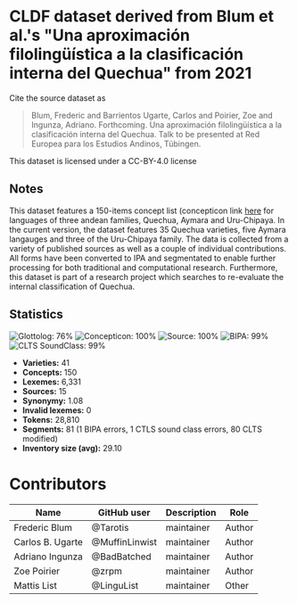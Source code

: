 # CLDF dataset derived from Blum et al.'s "Una aproximación filolingüística a la clasificación interna del Quechua" from 2021

Cite the source dataset as

> Blum, Frederic and Barrientos Ugarte, Carlos and Poirier, Zoe and Ingunza, Adriano. Forthcoming. Una aproximación filolingüística a la clasificación interna del Quechua. Talk to be presented at Red Europea para los Estudios Andinos, Tübingen.

This dataset is licensed under a CC-BY-4.0 license

## Notes

This dataset features a 150-items concept list (concepticon link [here](https://concepticon.clld.org/contributions/Heggarty-2005-150) for languages of three andean families, Quechua, Aymara and Uru-Chipaya. In the current version, the dataset features 35 Quechua varieties, five Aymara langauges and three of the Uru-Chipaya family. The data is collected from a variety of published sources as well as a couple of individual contributions. All forms have been converted to IPA and segmentated to enable further processing for both traditional and computational research.
Furthermore, this dataset is part of a research project which searches to re-evaluate the internal classification of Quechua.




## Statistics


![Glottolog: 76%](https://img.shields.io/badge/Glottolog-76%25-yellow.svg "Glottolog: 76%")
![Concepticon: 100%](https://img.shields.io/badge/Concepticon-100%25-brightgreen.svg "Concepticon: 100%")
![Source: 100%](https://img.shields.io/badge/Source-100%25-brightgreen.svg "Source: 100%")
![BIPA: 99%](https://img.shields.io/badge/BIPA-99%25-green.svg "BIPA: 99%")
![CLTS SoundClass: 99%](https://img.shields.io/badge/CLTS%20SoundClass-99%25-green.svg "CLTS SoundClass: 99%")

- **Varieties:** 41
- **Concepts:** 150
- **Lexemes:** 6,331
- **Sources:** 15
- **Synonymy:** 1.08
- **Invalid lexemes:** 0
- **Tokens:** 28,810
- **Segments:** 81 (1 BIPA errors, 1 CTLS sound class errors, 80 CLTS modified)
- **Inventory size (avg):** 29.10

# Contributors

Name | GitHub user | Description | Role
--- | --- | --- | ---
Frederic Blum | @Tarotis | maintainer | Author
Carlos B. Ugarte | @MuffinLinwist | maintainer | Author
Adriano Ingunza | @BadBatched | maintainer | Author 
Zoe Poirier | @zrpm | maintainer | Author
Mattis List | @LinguList | maintainer | Other


